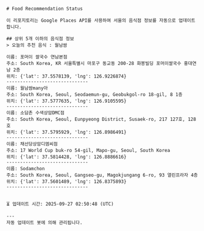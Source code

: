 
    # Food Recommendation Status

    이 리포지토리는 Google Places API를 사용하여 서울의 음식점 정보를 자동으로 업데이트합니다.

    ## 상위 5개 이하의 음식점 정보
    > 오늘의 추천 음식 : 월남쌈

	이름: 포머이 쌀국수 연남본점
	주소: South Korea, KR 서울특별시 마포구 동교동 200-28 화봉빌딩 포머이쌀국수 홍대연남 2층
	위치: {'lat': 37.5578139, 'lng': 126.9226874}
	------------------------------
	이름: 월남쌈many아
	주소: South Korea, Seoul, Seodaemun-gu, Geobukgol-ro 18-gil, 8 1층
	위치: {'lat': 37.5777635, 'lng': 126.9105595}
	------------------------------
	이름: 소담촌 수색상암DMC점
	주소: South Korea, Seoul, Eunpyeong District, Susaek-ro, 217 127호, 128호
	위치: {'lat': 37.5795929, 'lng': 126.8986491}
	------------------------------
	이름: 채선당상암디엠씨점
	주소: 17 World Cup buk-ro 54-gil, Mapo-gu, Seoul, South Korea
	위치: {'lat': 37.5814428, 'lng': 126.8886616}
	------------------------------
	이름: Sodamchon
	주소: South Korea, Seoul, Gangseo-gu, Magokjungang 6-ro, 93 열린프라자 4층
	위치: {'lat': 37.5601489, 'lng': 126.8375893}
	------------------------------


    ⏳ 업데이트 시간: 2025-09-27 02:50:48 (UTC)

    ---
    자동 업데이트 봇에 의해 관리됩니다.
    